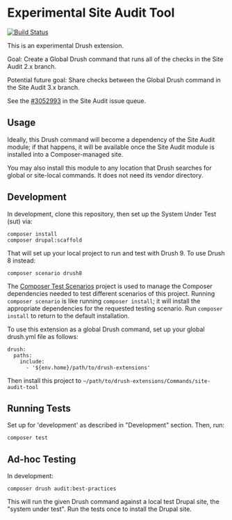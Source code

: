 Experimental Site Audit Tool
============================

[![Build Status](https://travis-ci.org/pantheon-systems/site-audit-tool.svg?branch=master)](https://travis-ci.org/pantheon-systems/site-audit-tool)

This is an experimental Drush extension.

Goal: Create a Global Drush command that runs all of the checks in the Site Audit 2.x branch.

Potential future goal: Share checks between the Global Drush command in the Site Audit 3.x branch.

See the [#3052993](https://www.drupal.org/project/site_audit/issues/3052993) in the Site Audit issue queue.

Usage
-----

Ideally, this Drush command will become a dependency of the Site Audit module; if that happens, it will be available once the Site Audit module is installed into a Composer-managed site.

You may also install this module to any location that Drush searches for global or site-local commands. It does not need its vendor directory.

Development
-----------

In development, clone this repository, then set up the System Under Test (sut) via:
```
composer install
composer drupal:scaffold
```
That will set up your local project to run and test with Drush 9. To use Drush 8 instead:
```
composer scenario drush8
```
The [Composer Test Scenarios](https://github.com/g1a/composer-test-scenarios) project is used to manage the Composer dependencies needed to test different scenarios of this project. Running `composer scenario` is like running `composer install`; it will install the appropriate dependencies for the requested testing scenario. Run `composer install` to return to the default installation.

To use this extension as a global Drush command, set up your global drush.yml file as follows:


```
drush:
  paths:
    include:
      - '${env.home}/path/to/drush-extensions'
```

Then install this project to `~/path/to/drush-extensions/Commands/site-audit-tool`

Running Tests
-------------

Set up for 'development' as described in "Development" section. Then, run:
```
composer test
```

Ad-hoc Testing
--------------

In development:
```
composer drush audit:best-practices
```
This will run the given Drush command against a local test Drupal site, the "system under test". Run the tests once to install the Drupal site.
